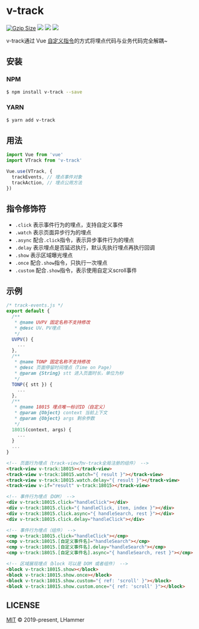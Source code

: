 # v-track

<a href="https://unpkg.com/v-track/dist/v-track.min.js"><img src="https://img.badgesize.io/https://unpkg.com/v-track/dist/v-track.min.js?compression=gzip&style=flat-square" alt="Gzip Size" /></a>
<a href="https://www.npmjs.com/package/v-track"><img src="https://img.shields.io/npm/v/v-track.svg?colorB=brightgreen&style=flat-square"></a>
<a href="https://github.com/facebook/jest"><img src="https://img.shields.io/badge/tested_with-jest-99424f.svg?style=flat-square"></a>
<a href="http://hits.dwyl.io/l-hammer/v-track" alt="hit count"><img src="http://hits.dwyl.io/l-hammer/v-track.svg" /></a>

v-track通过 Vue [自定义指令](https://cn.vuejs.org/v2/guide/custom-directive.html)的方式将埋点代码与业务代码完全解耦~

## 安装

### NPM

```bash
$ npm install v-track --save
```

### YARN

```bash
$ yarn add v-track
```

## 用法

```js
import Vue from 'vue'
import VTrack from 'v-track'

Vue.use(VTrack, {
  trackEvents, // 埋点事件对象
  trackAction, // 埋点公用方法
})
```

## 指令修饰符

- `.click` 表示事件行为的埋点，支持自定义事件
- `.watch` 表示页面异步行为的埋点
- `.async` 配合`.click`指令，表示异步事件行为的埋点
- `.delay` 表示埋点是否延迟执行，默认先执行埋点再执行回调
- `.show` 表示区域曝光埋点
- `.once` 配合`.show`指令，只执行一次埋点
- `.custom` 配合`.show`指令，表示使用自定义scroll事件

## 示例

```js
/* track-events.js */
export default {
  /**
   * @name UVPV 固定名称不支持修改
   * @desc UV、PV埋点
   */
  UVPV() {
    ...
  },
  /**
   * @name TONP 固定名称不支持修改
   * @desc 页面停留时间埋点（Time on Page）
   * @param {String} stt 进入页面时长，单位为秒
   */
  TONP({ stt }) {
    ...
  },
  /**
   * @name 18015 埋点唯一标识ID（自定义）
   * @param {Object} context 当前上下文
   * @param {Object} args 剩余参数
   */
  18015(context, args) {
    ...
  }
  ...
}
```

```HTML
<!-- 页面行为埋点（track-view为v-track全局注册的组件） -->
<track-view v-track:18015></track-view>
<track-view v-track:18015.watch="{ result }"></track-view>
<track-view v-track:18015.watch.delay="{ result }"></track-view>
<track-view v-if="result" v-track:18015></track-view>

<!-- 事件行为埋点（DOM） -->
<div v-track:18015.click="handleClick"></div>
<div v-track:18015.click="{ handleClick, item, index }"></div>
<div v-track:18015.click.async="{ handleSearch, rest }"></div>
<div v-track:18015.click.delay="handleClick"></div>

<!-- 事件行为埋点（组件） -->
<cmp v-track:18015.click="handleClick"></cmp>
<cmp v-track:18015.[自定义事件名]="handleSearch"></cmp>
<cmp v-track:18015.[自定义事件名].delay="handleSearch"></cmp>
<cmp v-track:18015.[自定义事件名].async="{ handleSearch, rest }"></cmp>

<!-- 区域展现埋点（block 可以是 DOM 或者组件） -->
<block v-track:18015.show></block>
<block v-track:18015.show.once></block>
<block v-track:18015.show.custom="{ ref: 'scroll' }"></block>
<block v-track:18015.show.custom.once="{ ref: 'scroll' }"></block>
```

## LICENSE

[MIT](https://github.com/l-hammer/v-track/blob/master/LICENSE) © 2019-present, LHammer
